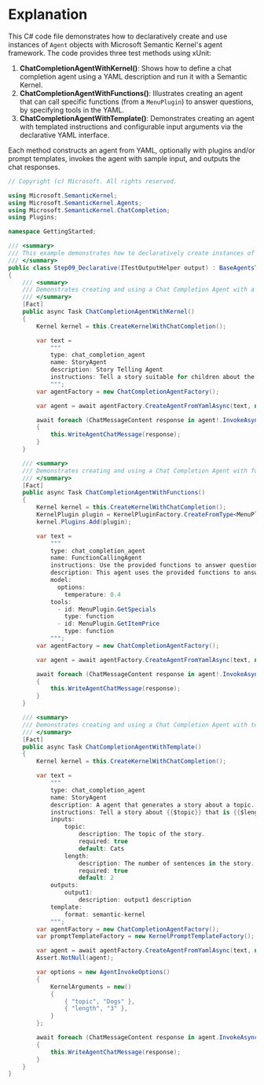 # Explanation

This C# code file demonstrates how to declaratively create and use instances of `Agent` objects with Microsoft Semantic Kernel's agent framework. The code provides three test methods using xUnit:

1. **ChatCompletionAgentWithKernel()**: Shows how to define a chat completion agent using a YAML description and run it with a Semantic Kernel.
2. **ChatCompletionAgentWithFunctions()**: Illustrates creating an agent that can call specific functions (from a `MenuPlugin`) to answer questions, by specifying tools in the YAML.
3. **ChatCompletionAgentWithTemplate()**: Demonstrates creating an agent with templated instructions and configurable input arguments via the declarative YAML interface.

Each method constructs an agent from YAML, optionally with plugins and/or prompt templates, invokes the agent with sample input, and outputs the chat responses.

```csharp
// Copyright (c) Microsoft. All rights reserved.

using Microsoft.SemanticKernel;
using Microsoft.SemanticKernel.Agents;
using Microsoft.SemanticKernel.ChatCompletion;
using Plugins;

namespace GettingStarted;

/// <summary>
/// This example demonstrates how to declaratively create instances of <see cref="Agent"/>.
/// </summary>
public class Step09_Declarative(ITestOutputHelper output) : BaseAgentsTest(output)
{
    /// <summary>
    /// Demonstrates creating and using a Chat Completion Agent with a Kernel.
    /// </summary>
    [Fact]
    public async Task ChatCompletionAgentWithKernel()
    {
        Kernel kernel = this.CreateKernelWithChatCompletion();

        var text =
            """
            type: chat_completion_agent
            name: StoryAgent
            description: Story Telling Agent
            instructions: Tell a story suitable for children about the topic provided by the user.
            """;
        var agentFactory = new ChatCompletionAgentFactory();

        var agent = await agentFactory.CreateAgentFromYamlAsync(text, new() { Kernel = kernel });

        await foreach (ChatMessageContent response in agent!.InvokeAsync("Cats and Dogs"))
        {
            this.WriteAgentChatMessage(response);
        }
    }

    /// <summary>
    /// Demonstrates creating and using a Chat Completion Agent with functions.
    /// </summary>
    [Fact]
    public async Task ChatCompletionAgentWithFunctions()
    {
        Kernel kernel = this.CreateKernelWithChatCompletion();
        KernelPlugin plugin = KernelPluginFactory.CreateFromType<MenuPlugin>();
        kernel.Plugins.Add(plugin);

        var text =
            """
            type: chat_completion_agent
            name: FunctionCallingAgent
            instructions: Use the provided functions to answer questions about the menu.
            description: This agent uses the provided functions to answer questions about the menu.
            model:
              options:
                temperature: 0.4
            tools:
              - id: MenuPlugin.GetSpecials
                type: function
              - id: MenuPlugin.GetItemPrice
                type: function
            """;
        var agentFactory = new ChatCompletionAgentFactory();

        var agent = await agentFactory.CreateAgentFromYamlAsync(text, new() { Kernel = kernel });

        await foreach (ChatMessageContent response in agent!.InvokeAsync(new ChatMessageContent(AuthorRole.User, "What is the special soup and how much does it cost?")))
        {
            this.WriteAgentChatMessage(response);
        }
    }

    /// <summary>
    /// Demonstrates creating and using a Chat Completion Agent with templated instructions.
    /// </summary>
    [Fact]
    public async Task ChatCompletionAgentWithTemplate()
    {
        Kernel kernel = this.CreateKernelWithChatCompletion();

        var text =
            """
            type: chat_completion_agent
            name: StoryAgent
            description: A agent that generates a story about a topic.
            instructions: Tell a story about {{$topic}} that is {{$length}} sentences long.
            inputs:
                topic:
                    description: The topic of the story.
                    required: true
                    default: Cats
                length:
                    description: The number of sentences in the story.
                    required: true
                    default: 2
            outputs:
                output1:
                    description: output1 description
            template:
                format: semantic-kernel
            """;
        var agentFactory = new ChatCompletionAgentFactory();
        var promptTemplateFactory = new KernelPromptTemplateFactory();

        var agent = await agentFactory.CreateAgentFromYamlAsync(text, new() { Kernel = kernel, PromptTemplateFactory = promptTemplateFactory });
        Assert.NotNull(agent);

        var options = new AgentInvokeOptions()
        {
            KernelArguments = new()
            {
                { "topic", "Dogs" },
                { "length", "3" },
            }
        };

        await foreach (ChatMessageContent response in agent.InvokeAsync([], options: options))
        {
            this.WriteAgentChatMessage(response);
        }
    }
}
```